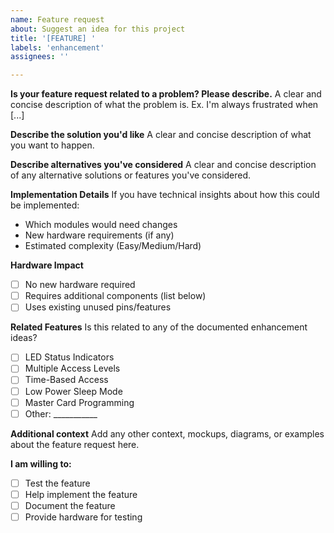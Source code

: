```yaml
---
name: Feature request
about: Suggest an idea for this project
title: '[FEATURE] '
labels: 'enhancement'
assignees: ''

---
```


**Is your feature request related to a problem? Please describe.**
A clear and concise description of what the problem is. Ex. I'm always frustrated when [...]

**Describe the solution you'd like**
A clear and concise description of what you want to happen.

**Describe alternatives you've considered**
A clear and concise description of any alternative solutions or features you've considered.

**Implementation Details**
If you have technical insights about how this could be implemented:
- Which modules would need changes
- New hardware requirements (if any)
- Estimated complexity (Easy/Medium/Hard)

**Hardware Impact**
- [ ] No new hardware required
- [ ] Requires additional components (list below)
- [ ] Uses existing unused pins/features

**Related Features**
Is this related to any of the documented enhancement ideas?
- [ ] LED Status Indicators
- [ ] Multiple Access Levels
- [ ] Time-Based Access
- [ ] Low Power Sleep Mode
- [ ] Master Card Programming
- [ ] Other: ___________

**Additional context**
Add any other context, mockups, diagrams, or examples about the feature request here.

**I am willing to:**
- [ ] Test the feature
- [ ] Help implement the feature
- [ ] Document the feature
- [ ] Provide hardware for testing